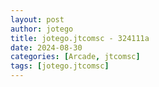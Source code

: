 ```yaml
---
layout: post
author: jotego
title: jotego.jtcomsc - 324111a
date: 2024-08-30
categories: [Arcade, jtcomsc]
tags: [jotego.jtcomsc]
---
```


